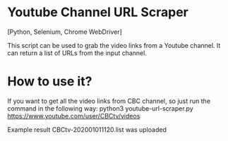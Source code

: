# Youtube Channel URL Scraper

[Python, Selenium, Chrome WebDriver]

This script can be used to grab the video links from a Youtube channel. It can return a list of URLs from the input channel.

# How to use it?

If you want to get all the video links from CBC channel, so just run the command in the following way:
	python3 youtube-url-scraper.py https://www.youtube.com/user/CBCtv/videos
	
Example result CBCtv-202001011120.list was uploaded